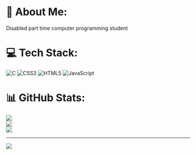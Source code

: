 # 💫 About Me:
Disabled part time computer programming student


# 💻 Tech Stack:
![C](https://img.shields.io/badge/c-%2300599C.svg?style=for-the-badge&logo=c&logoColor=white) ![CSS3](https://img.shields.io/badge/css3-%231572B6.svg?style=for-the-badge&logo=css3&logoColor=white) ![HTML5](https://img.shields.io/badge/html5-%23E34F26.svg?style=for-the-badge&logo=html5&logoColor=white) ![JavaScript](https://img.shields.io/badge/javascript-%23323330.svg?style=for-the-badge&logo=javascript&logoColor=%23F7DF1E)
# 📊 GitHub Stats:
![](https://github-readme-stats.vercel.app/api?username=l-dewhirst&theme=blue-green&hide_border=false&include_all_commits=false&count_private=false)<br/>
![](https://github-readme-streak-stats.herokuapp.com/?user=l-dewhirst&theme=blue-green&hide_border=false)<br/>
![](https://github-readme-stats.vercel.app/api/top-langs/?username=l-dewhirst&theme=blue-green&hide_border=false&include_all_commits=false&count_private=false&layout=compact)

---
[![](https://visitcount.itsvg.in/api?id=l-dewhirst&icon=0&color=0)](https://visitcount.itsvg.in)

<!-- Proudly created with GPRM ( https://gprm.itsvg.in ) -->
